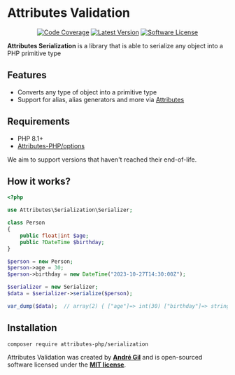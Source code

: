 # Attributes Validation

<p align="center">
    <a href="https://codecov.io/gh/Attributes-PHP/serialization"><img alt="Code Coverage" src="https://codecov.io/gh/Attributes-PHP/serialization/graph/badge.svg?token=GtpW0Lrgqq"/></a>
    <a href="https://packagist.org/packages/Attributes-PHP/serialization"><img alt="Latest Version" src="https://img.shields.io/packagist/v/Attributes-PHP/serialization"></a>
    <a href="https://packagist.org/packages/Attributes-PHP/serialization"><img alt="Software License" src="https://img.shields.io/badge/Licence-MIT-brightgreen"></a>
</p>

**Attributes Serialization** is a library that is able to serialize any object into a PHP primitive type

## Features

- Converts any type of object into a primitive type
- Support for alias, alias generators and more via [Attributes](https://github.com/Attributes-PHP/options)

## Requirements

- PHP 8.1+
- [Attributes-PHP/options](https://github.com/Attributes-PHP/options)

We aim to support versions that haven't reached their end-of-life.

## How it works?

```php
<?php

use Attributes\Serialization\Serializer;

class Person
{
    public float|int $age;
    public ?DateTime $birthday;
}

$person = new Person; 
$person->age = 30;
$person->birthday = new DateTime("2023-10-27T14:30:00Z");

$serializer = new Serializer;
$data = $serializer->serialize($person);

var_dump($data);  // array(2) { ["age"]=> int(30) ["birthday"]=> string(25) "2023-10-27T14:30:00+00:00" }
```

## Installation

```bash
composer require attributes-php/serialization
```

Attributes Validation was created by **[André Gil](https://www.linkedin.com/in/andre-gil/)** and is open-sourced software licensed under the **[MIT license](https://opensource.org/licenses/MIT)**.
